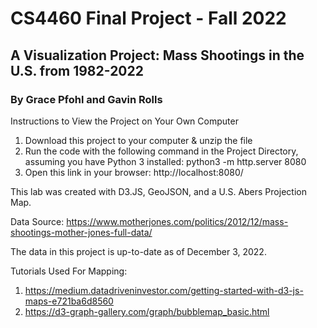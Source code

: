 # CS4460 Final Project - Fall 2022
## A Visualization Project: Mass Shootings in the U.S. from 1982-2022 
### By Grace Pfohl and Gavin Rolls

Instructions to View the Project on Your Own Computer
1. Download this project to your computer & unzip the file
2. Run the code with the following command in the Project Directory, assuming you have Python 3 installed: python3 -m http.server 8080
4. Open this link in your browser: http://localhost:8080/

This lab was created with D3.JS, GeoJSON, and a U.S. Abers Projection Map.

Data Source: https://www.motherjones.com/politics/2012/12/mass-shootings-mother-jones-full-data/ 

The data in this project is up-to-date as of December 3, 2022.

Tutorials Used For Mapping: 
1. https://medium.datadriveninvestor.com/getting-started-with-d3-js-maps-e721ba6d8560
2. https://d3-graph-gallery.com/graph/bubblemap_basic.html